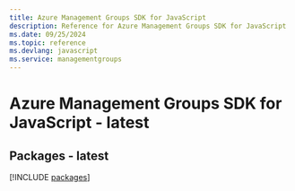 ```yaml
---
title: Azure Management Groups SDK for JavaScript
description: Reference for Azure Management Groups SDK for JavaScript
ms.date: 09/25/2024
ms.topic: reference
ms.devlang: javascript
ms.service: managementgroups
---
```

# Azure Management Groups SDK for JavaScript - latest
## Packages - latest
[!INCLUDE [packages](management-groups-index.md)]